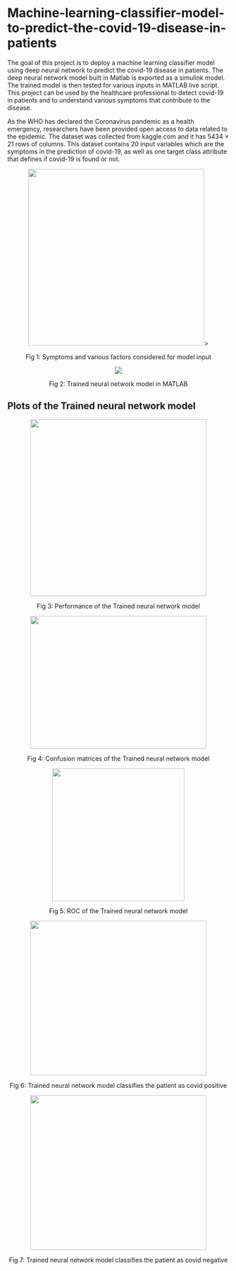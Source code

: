 # Machine-learning-classifier-model-to-predict-the-covid-19-disease-in-patients
The goal of this project is to deploy a machine learning classifier model using deep neural network to predict the covid-19 disease in patients. The deep neural network model built in Matlab is exported as a simulink model. The trained model is then tested for various inputs in MATLAB live script. This project can be used by the healthcare professional to detect covid-19 in patients and to understand various symptoms that contribute to the disease.

As the WHO has declared the Coronavirus pandemic as a health emergency, researchers have been provided open access to data related to the epidemic. The dataset was collected from kaggle.com and it has 5434 × 21 rows of columns. This dataset contains 20 input variables which are the symptoms in the prediction of covid-19, as well as one target class attribute that defines if covid-19 is found or not.







<p align="center">
  <img  src="https://user-images.githubusercontent.com/109975786/209524605-734023f7-3c2f-486e-8af5-e88a7fcda9ee.JPG" width="400" height="400">>
  
  
<p align="center">Fig 1: Symptoms and various factors considered for model input</p>
</p>

<p align="center">
  <img  src="https://user-images.githubusercontent.com/109975786/209524725-f38fb066-6f21-4be8-bda2-54e523cf7a64.png" >
  
  
<p align="center">Fig 2: Trained neural network model in MATLAB</p>
  </p>
  
 <h2>Plots of the Trained neural network model</h2> 
 <p align="center">
  
  <img  src="https://user-images.githubusercontent.com/109975786/209524851-4913fb78-c0d7-4ed4-a7af-0c95b715a750.png" width="400" height="400">
  
<p align="center">Fig 3: Performance of the Trained neural network model </p>
  </p>
  
   <p align="center">
  <img  src="https://user-images.githubusercontent.com/109975786/209524964-2eb9f74f-2004-48b4-88d1-3eeac654d55f.png" width="400" height="300">
  
<p align="center">Fig 4: Confusion matrices of the Trained neural network model</p> 
  </p>
   <p align="center">
  <img  src="https://user-images.githubusercontent.com/109975786/209525058-8d4ae561-dac1-42a6-9340-574c1086c191.png" width="300" height="300">
  
  
<p align="center">Fig 5: ROC of the Trained neural network model </p>
  </p>
  
<p align="center">
  <img  src="https://user-images.githubusercontent.com/109975786/209525994-0d59cb5f-df50-4ab4-8383-97ed7845dacf.png" width="400" height="350">
  
<p align="center">Fig 6: Trained neural network model classifies the patient as covid positive</p>
  </p>
  <p align="center">
  <img  src="https://user-images.githubusercontent.com/109975786/209526130-54da2fa3-7f82-4948-ad59-9e0f7e2e027d.png" width="400" height="350">
  
<p align="center">Fig 7: Trained neural network model classifies the patient as covid negative</p>
  </p>
